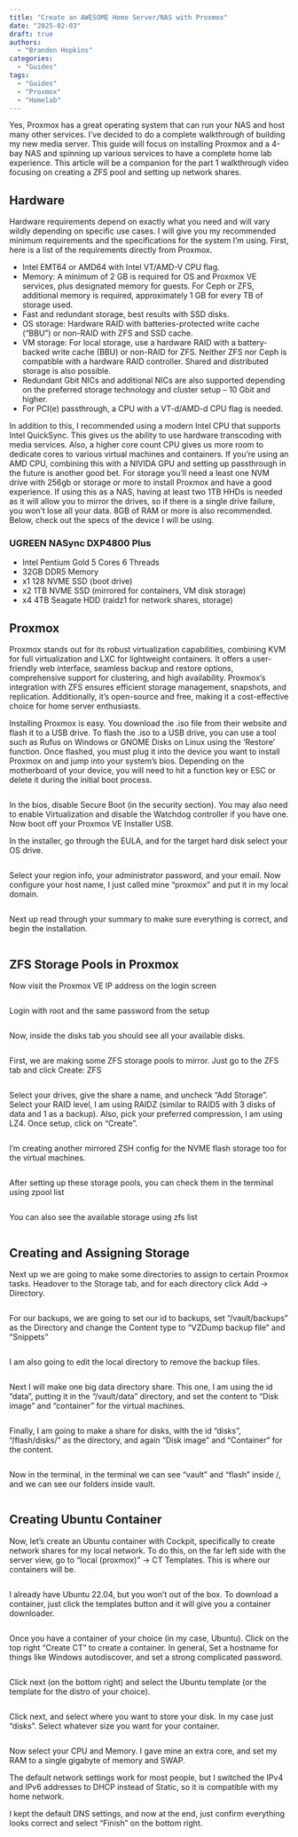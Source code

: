 ```yaml
---
title: "Create an AWESOME Home Server/NAS with Proxmox"
date: "2025-02-03"
draft: true
authors:
  - "Brandon Hopkins"
categories:
  - "Guides"
tags:
  - "Guides"
  - "Proxmox"
  - "Homelab"
---
```

Yes, Proxmox has a great operating system that can run your NAS and host many other services. I’ve decided to do a complete walkthrough of building my new media server. This guide will focus on installing Proxmox and a 4-bay NAS and spinning up various services to have a complete home lab experience. This article will be a companion for the part 1 walkthrough video focusing on creating a ZFS pool and setting up network shares.

## Hardware
Hardware requirements depend on exactly what you need and will vary wildly depending on specific use cases. I will give you my recommended minimum requirements and the specifications for the system I’m using. First, here is a list of the requirements directly from Proxmox.

- Intel EMT64 or AMD64 with Intel VT/AMD-V CPU flag.
- Memory: A minimum of 2 GB is required for OS and Proxmox VE services, plus designated memory for guests. For Ceph or ZFS, additional memory is required, approximately 1 GB for every TB of storage used.
- Fast and redundant storage, best results with SSD disks.
- OS storage: Hardware RAID with batteries-protected write cache (“BBU”) or non-RAID with ZFS and SSD cache.
- VM storage: For local storage, use a hardware RAID with a battery-backed write cache (BBU) or non-RAID for ZFS. Neither ZFS nor Ceph is compatible with a hardware RAID controller. Shared and distributed storage is also possible.
- Redundant Gbit NICs and additional NICs are also supported depending on the preferred storage technology and cluster setup – 10 Gbit and higher.
- For PCI(e) passthrough, a CPU with a VT-d/AMD-d CPU flag is needed.

In addition to this, I recommended using a modern Intel CPU that supports Intel QuickSync. This gives us the ability to use hardware transcoding with media services. Also, a higher core count CPU gives us more room to dedicate cores to various virtual machines and containers. If you’re using an AMD CPU, combining this with a NIVIDA GPU and setting up passthrough in the future is another good bet. For storage you’ll need a least one NVM drive with 256gb or storage or more to install Proxmox and have a good experience. If using this as a NAS, having at least two 1TB HHDs is needed as it will allow you to mirror the drives, so if there is a single drive failure, you won’t lose all your data. 8GB of RAM or more is also recommended. Below, check out the specs of the device I will be using.

### UGREEN NASync DXP4800 Plus
- Intel Pentium Gold 5 Cores 6 Threads
- 32GB DDR5 Memory
- x1 128 NVME SSD (boot drive)
- x2 1TB NVME SSD (mirrored for containers, VM disk storage)
- x4 4TB Seagate HDD (raidz1 for network shares, storage)

## Proxmox
Proxmox stands out for its robust virtualization capabilities, combining KVM for full virtualization and LXC for lightweight containers. It offers a user-friendly web interface, seamless backup and restore options, comprehensive support for clustering, and high availability. Proxmox’s integration with ZFS ensures efficient storage management, snapshots, and replication. Additionally, it’s open-source and free, making it a cost-effective choice for home server enthusiasts.

Installing Proxmox is easy. You download the .iso file from their website and flash it to a USB drive. To flash the .iso to a USB drive, you can use a tool such as Rufus on Windows or GNOME Disks on Linux using the ‘Restore’ function. Once flashed, you must plug it into the device you want to install Proxmox on and jump into your system’s bios. Depending on the motherboard of your device, you will need to hit a function key or ESC or delete it during the initial boot process.

![]()

In the bios, disable Secure Boot (in the security section). You may also need to enable Virtualization and disable the Watchdog controller if you have one. Now boot off your Proxmox VE Installer USB.

In the installer, go through the EULA, and for the target hard disk select your OS drive.

![]()

Select your region info, your administrator password, and your email. Now configure your host name, I just called mine “proxmox” and put it in my local domain.

![]()

Next up read through your summary to make sure everything is correct, and begin the installation.

![]()

## ZFS Storage Pools in Proxmox
Now visit the Proxmox VE IP address on the login screen

![]()

Login with root and the same password from the setup

![]()

Now, inside the disks tab you should see all your available disks.

![]()

First, we are making some ZFS storage pools to mirror. Just go to the ZFS tab and click Create: ZFS

![]()

Select your drives, give the share a name, and uncheck “Add Storage”. Select your RAID level, I am using RAIDZ (similar to RAID5 with 3 disks of data and 1 as a backup). Also, pick your preferred compression, I am using LZ4. Once setup, click on “Create”.

![]()

I’m creating another mirrored ZSH config for the NVME flash storage too for the virtual machines.

![]()

After setting up these storage pools, you can check them in the terminal using zpool list

![]()

You can also see the available storage using zfs list

![]()

## Creating and Assigning Storage
Next up we are going to make some directories to assign to certain Proxmox tasks. Headover to the Storage tab, and for each directory click Add -> Directory.

![]()

For our backups, we are going to set our id to backups, set “/vault/backups” as the Directory and change the Content type to “VZDump backup file” and “Snippets”

![]()

I am also going to edit the local directory to remove the backup files.

![]()

Next I will make one big data directory share. This one, I am using the id “data”, putting it in the “/vault/data” directory, and set the content to “Disk image” and “container” for the virtual machines.

![]()

Finally, I am going to make a share for disks, with the id “disks”, “/flash/disks/” as the directory, and again “Disk image” and “Container” for the content.

![]()

Now in the terminal, in the terminal we can see “vault” and “flash” inside /, and we can see our folders inside vault.

![]()

## Creating Ubuntu Container

Now, let’s create an Ubuntu container with Cockpit, specifically to create network shares for my local network. To do this, on the far left side with the server view, go to “local (proxmox)” -> CT Templates. This is where our containers will be.

![]()

I already have Ubuntu 22.04, but you won’t out of the box. To download a container, just click the templates button and it will give you a container downloader.

![]()

Once you have a container of your choice (in my case, Ubuntu). Click on the top right “Create CT” to create a container. In general, Set a hostname for things like Windows autodiscover, and set a strong complicated password.

![]()

Click next (on the bottom right) and select the Ubuntu template (or the template for the distro of your choice).

![]()

Click next, and select where you want to store your disk. In my case just “disks”. Select whatever size you want for your container.

![]()

Now select your CPU and Memory. I gave mine an extra core, and set my RAM to a single gigabyte of memory and SWAP.

The default network settings work for most people, but I switched the IPv4 and IPv6 addresses to DHCP instead of Static, so it is compatible with my home network.


I kept the default DNS settings, and now at the end, just confirm everything looks correct and select “Finish” on the bottom right.
